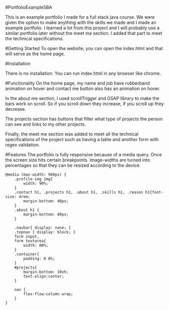 #PortfolioExampleSBA

This is an example portfolio I made for a full stack java course. We were given the option to make anything with the skills we made and I made an example portfolio. I learned a lot from this project and I will probably use a similar portfolio later without the meet me section. I added that part to meet the technical specifications. 

#Getting Started 
To open the website, you can open the index.html and that will serve as the home page. 

#Installation 

There is no installation. You can run index.html in any browser like chrome. 

#Functionality 
On the home page, my name and job have rubberband animation on hover and contact me button also has an animation on hover. 

In the about me section, I used scrollTrigger and GSAP library to make the bars work on scroll. So if you scroll down they increase, if you scroll up they decrease. 

The projects section has buttons that filter what type of projects the person can see and links to my other projects. 

Finally, the meet me section was added to meet all the technical specifications of the project such as having a table and another form with regex validation. 

#Features 
The portfolio is fully responsive because of a media query. Once the screen size hits certain breakpoints. Image-widths are turned into percentages so that they can be resized according to the device. 

```
@media (max-width: 960px) {
	.profile-img img{
		width: 90%;
	}
	.contact h1, .projects h1, .about h1, .skills h1, .reason h1{font-size: 4rem;
		margin-bottom: 40px;
	}
	.about h1 {
		margin-bottom: 80px;
	}

	.navbar{ display: none; }
	.topnav { display: block; }
	form input,
	form textarea{
		width: 80%;
	}
	.container{
		padding: 0 8%;
	}
	#projects{
		margin-bottom: 10vh;
		text-align:center;
	}
  
	nav {
		flex-flow:column wrap;
	}
}
```

